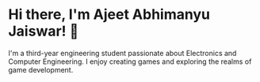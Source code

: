 

# Hi there, I'm Ajeet Abhimanyu Jaiswar! 👋
I'm a third-year engineering student passionate about Electronics and Computer Engineering. I enjoy creating games and exploring the realms of game development.


<!---
Humble-Zen/Humble-Zen is a ✨ special ✨ repository because its `README.md` (this file) appears on your GitHub profile.
You can click the Preview link to take a look at your changes.
--->
